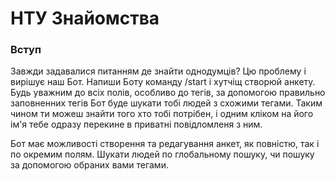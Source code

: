 # **НТУ Знайомства**
### Вступ
Завжди задавалися питанням де знайти однодумців? Цю проблему і вирішує наш Бот. Напиши Боту команду /start і хутчіщ створюй анкету. 
Будь уважним до всіх полів, особливо до тегів, за допомогою правильно заповненних тегів Бот буде шукати тобі людей з схожими тегами.
Таким чином ти можеш знайти того хто тобі потрібен, і одним кліком на його ім'я тебе одразу перекине в приватні повідломленя з ним.

Бот має можливості створення та редагування анкет, як повністю, так і по окремим полям. Шукати людей по глобальному пошуку, чи пошуку
за допомогою обраних вами тегами.
